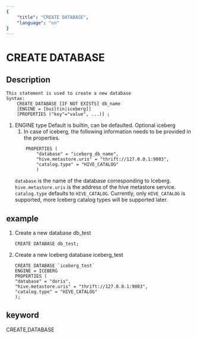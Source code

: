 ```yaml
---
{
    "title": "CREATE DATABASE",
    "language": "en"
}
---
```


<!-- 
Licensed to the Apache Software Foundation (ASF) under one
or more contributor license agreements.  See the NOTICE file
distributed with this work for additional information
regarding copyright ownership.  The ASF licenses this file
to you under the Apache License, Version 2.0 (the
"License"); you may not use this file except in compliance
with the License.  You may obtain a copy of the License at

  http://www.apache.org/licenses/LICENSE-2.0

Unless required by applicable law or agreed to in writing,
software distributed under the License is distributed on an
"AS IS" BASIS, WITHOUT WARRANTIES OR CONDITIONS OF ANY
KIND, either express or implied.  See the License for the
specific language governing permissions and limitations
under the License.
-->

# CREATE DATABASE

## Description

    This statement is used to create a new database  
    Syntax:  
        CREATE DATABASE [IF NOT EXISTS] db_name  
        [ENGINE = [builtin|iceberg]]  
        [PROPERTIES ("key"="value", ...)] ;

1. ENGINE type
    Default is builtin, can be defaulted. Optional iceberg
    1) In case of iceberg, the following information needs to be provided in the properties.
    ```
        PROPERTIES (
            "database" = "iceberg_db_name",
            "hive.metastore.uris" = "thrift://127.0.0.1:9083",
            "catalog.type" = "HIVE_CATALOG"
            )

    ```
    `database` is the name of the database corresponding to Iceberg.  
    `hive.metastore.uris` is the address of the hive metastore service.  
    `catalog.type` defaults to `HIVE_CATALOG`. Currently, only `HIVE_CATALOG` is supported, more Iceberg catalog types will be supported later.

## example
   1. Create a new database db_test
        ```
        CREATE DATABASE db_test;
        ```

   2. Create a new Iceberg database iceberg_test
        ```
        CREATE DATABASE `iceberg_test`
        ENGINE = ICEBERG
        PROPERTIES (
        "database" = "doris",
        "hive.metastore.uris" = "thrift://127.0.0.1:9083",
        "catalog.type" = "HIVE_CATALOG"
        );
        ```

## keyword
CREATE,DATABASE

